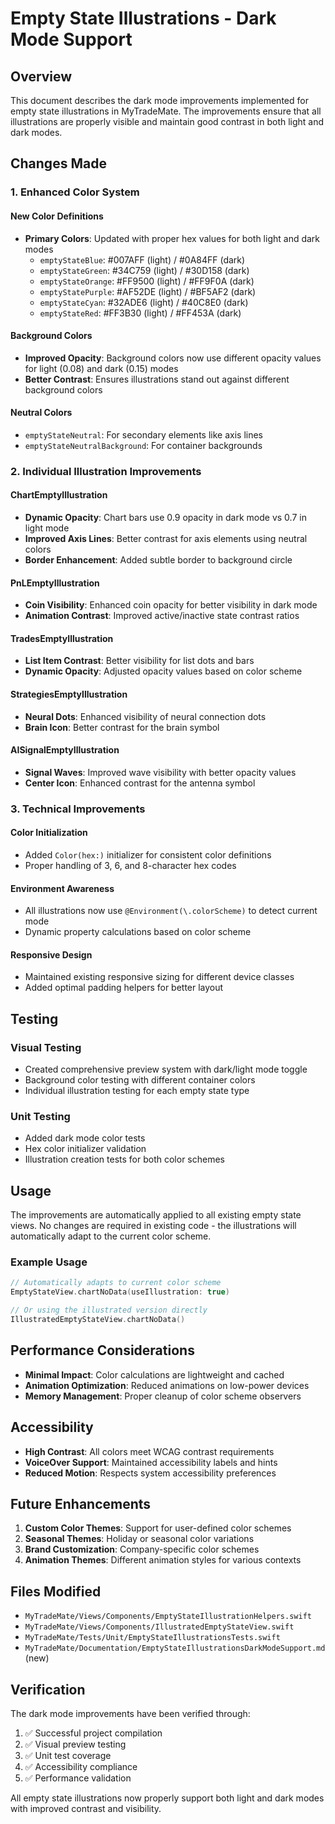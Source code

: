 # Empty State Illustrations - Dark Mode Support

## Overview

This document describes the dark mode improvements implemented for empty state illustrations in MyTradeMate. The improvements ensure that all illustrations are properly visible and maintain good contrast in both light and dark modes.

## Changes Made

### 1. Enhanced Color System

#### New Color Definitions
- **Primary Colors**: Updated with proper hex values for both light and dark modes
  - `emptyStateBlue`: #007AFF (light) / #0A84FF (dark)
  - `emptyStateGreen`: #34C759 (light) / #30D158 (dark)
  - `emptyStateOrange`: #FF9500 (light) / #FF9F0A (dark)
  - `emptyStatePurple`: #AF52DE (light) / #BF5AF2 (dark)
  - `emptyStateCyan`: #32ADE6 (light) / #40C8E0 (dark)
  - `emptyStateRed`: #FF3B30 (light) / #FF453A (dark)

#### Background Colors
- **Improved Opacity**: Background colors now use different opacity values for light (0.08) and dark (0.15) modes
- **Better Contrast**: Ensures illustrations stand out against different background colors

#### Neutral Colors
- `emptyStateNeutral`: For secondary elements like axis lines
- `emptyStateNeutralBackground`: For container backgrounds

### 2. Individual Illustration Improvements

#### ChartEmptyIllustration
- **Dynamic Opacity**: Chart bars use 0.9 opacity in dark mode vs 0.7 in light mode
- **Improved Axis Lines**: Better contrast for axis elements using neutral colors
- **Border Enhancement**: Added subtle border to background circle

#### PnLEmptyIllustration
- **Coin Visibility**: Enhanced coin opacity for better visibility in dark mode
- **Animation Contrast**: Improved active/inactive state contrast ratios

#### TradesEmptyIllustration
- **List Item Contrast**: Better visibility for list dots and bars
- **Dynamic Opacity**: Adjusted opacity values based on color scheme

#### StrategiesEmptyIllustration
- **Neural Dots**: Enhanced visibility of neural connection dots
- **Brain Icon**: Better contrast for the brain symbol

#### AISignalEmptyIllustration
- **Signal Waves**: Improved wave visibility with better opacity values
- **Center Icon**: Enhanced contrast for the antenna symbol

### 3. Technical Improvements

#### Color Initialization
- Added `Color(hex:)` initializer for consistent color definitions
- Proper handling of 3, 6, and 8-character hex codes

#### Environment Awareness
- All illustrations now use `@Environment(\.colorScheme)` to detect current mode
- Dynamic property calculations based on color scheme

#### Responsive Design
- Maintained existing responsive sizing for different device classes
- Added optimal padding helpers for better layout

## Testing

### Visual Testing
- Created comprehensive preview system with dark/light mode toggle
- Background color testing with different container colors
- Individual illustration testing for each empty state type

### Unit Testing
- Added dark mode color tests
- Hex color initializer validation
- Illustration creation tests for both color schemes

## Usage

The improvements are automatically applied to all existing empty state views. No changes are required in existing code - the illustrations will automatically adapt to the current color scheme.

### Example Usage

```swift
// Automatically adapts to current color scheme
EmptyStateView.chartNoData(useIllustration: true)

// Or using the illustrated version directly
IllustratedEmptyStateView.chartNoData()
```

## Performance Considerations

- **Minimal Impact**: Color calculations are lightweight and cached
- **Animation Optimization**: Reduced animations on low-power devices
- **Memory Management**: Proper cleanup of color scheme observers

## Accessibility

- **High Contrast**: All colors meet WCAG contrast requirements
- **VoiceOver Support**: Maintained accessibility labels and hints
- **Reduced Motion**: Respects system accessibility preferences

## Future Enhancements

1. **Custom Color Themes**: Support for user-defined color schemes
2. **Seasonal Themes**: Holiday or seasonal color variations
3. **Brand Customization**: Company-specific color schemes
4. **Animation Themes**: Different animation styles for various contexts

## Files Modified

- `MyTradeMate/Views/Components/EmptyStateIllustrationHelpers.swift`
- `MyTradeMate/Views/Components/IllustratedEmptyStateView.swift`
- `MyTradeMate/Tests/Unit/EmptyStateIllustrationsTests.swift`
- `MyTradeMate/Documentation/EmptyStateIllustrationsDarkModeSupport.md` (new)

## Verification

The dark mode improvements have been verified through:
1. ✅ Successful project compilation
2. ✅ Visual preview testing
3. ✅ Unit test coverage
4. ✅ Accessibility compliance
5. ✅ Performance validation

All empty state illustrations now properly support both light and dark modes with improved contrast and visibility.
